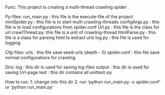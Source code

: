 Func: 
    This project is creating a multi-thread crawling spider

Py-files:
    run_main.py   :  this file is the execute-file of the project
    miniSpider.py :  this file is to start multi crawling-threads
    configArgs.py :  this file is to load configurations from spider.conf
    Url.py        :  this file is the class for url
    crawlThread.py:  this file is a unit of crawling-thread
    htmlParse.py  :  this file is a class for parsing html to extract urls
    log.py        :  this file is used for logging

Cfg-files:
    urls          :  this file save seed-urls (depth - 0)
    spider.conf   :  this file save normal configurations for crawling

Dirs:
    log           : this dir is used for saving log-files
    output        : this dir is used for saving Url-page 
    test          : this dir contains all unittest-py

How to run:
    1: change into this dir
    2: run 'python run_main.py -c spider.conf' or 'python run_main.py'


